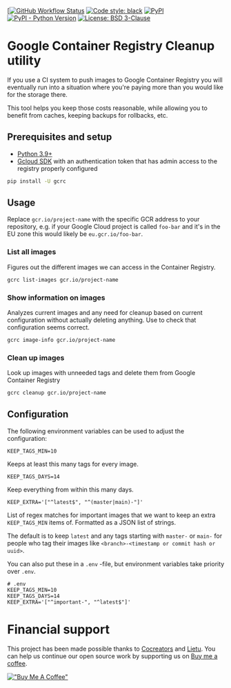 [[![GitHub Workflow Status](https://img.shields.io/github/workflow/status/lietu/gcrc/Build%20and%20upload%20to%20PyPI)](https://github.com/lietu/gcrc/actions/workflows/build-and-upload.yaml)
[![Code style: black](https://img.shields.io/badge/code%20style-black-000000.svg)](https://github.com/psf/black)
[![PyPI](https://img.shields.io/pypi/v/gcrc)](https://pypi.org/project/gcrc/)
[![PyPI - Python Version](https://img.shields.io/pypi/pyversions/gcrc)](https://pypi.org/project/gcrc/)
[![License: BSD 3-Clause](https://img.shields.io/badge/License-BSD%203--Clause-blue.svg)](https://opensource.org/licenses/BSD-3-Clause)

# Google Container Registry Cleanup utility

If you use a CI system to push images to Google Container Registry you will eventually run into a situation where you're paying more than you would like for the storage there.

This tool helps you keep those costs reasonable, while allowing you to benefit from caches, keeping backups for rollbacks, etc.

## Prerequisites and setup

- [Python 3.9+](https://www.python.org/downloads/)
- [Gcloud SDK](https://cloud.google.com/sdk/docs/install) with an authentication token that has admin access to the registry properly configured

```bash
pip install -U gcrc
```

## Usage

Replace `gcr.io/project-name` with the specific GCR address to your repository, e.g. if your Google Cloud project is called `foo-bar` and it's in the EU zone this would likely be `eu.gcr.io/foo-bar`.

### List all images

Figures out the different images we can access in the Container Registry.

```bash
gcrc list-images gcr.io/project-name
```

### Show information on images

Analyzes current images and any need for cleanup based on current configuration without actually deleting anything. Use to check that configuration seems correct.

```bash
gcrc image-info gcr.io/project-name
```

### Clean up images

Look up images with unneeded tags and delete them from Google Container Registry

```bash
gcrc cleanup gcr.io/project-name
```

## Configuration

The following environment variables can be used to adjust the configuration:

```
KEEP_TAGS_MIN=10
```

Keeps at least this many tags for every image.

```
KEEP_TAGS_DAYS=14
```

Keep everything from within this many days.

```
KEEP_EXTRA='["^latest$", "^(master|main)-"]'
```

List of regex matches for important images that we want to keep an extra `KEEP_TAGS_MIN` items of. Formatted as a JSON list of strings.

The default is to keep `latest` and any tags starting with `master-` or `main-` for people who tag their images like `<branch>-<timestamp or commit hash or uuid>`.

You can also put these in a `.env` -file, but environment variables take priority over `.env`.

```
# .env
KEEP_TAGS_MIN=10
KEEP_TAGS_DAYS=14
KEEP_EXTRA='["^important-", "^latest$"]'
```

# Financial support

This project has been made possible thanks to [Cocreators](https://cocreators.ee) and [Lietu](https://lietu.net). You can help us continue our open source work by supporting us on [Buy me a coffee](https://www.buymeacoffee.com/cocreators).

[!["Buy Me A Coffee"](https://www.buymeacoffee.com/assets/img/custom_images/orange_img.png)](https://www.buymeacoffee.com/cocreators)
